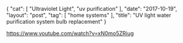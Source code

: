 {
   "cat": [
      "Ultraviolet Light",
      "uv purification"
   ],
   "date": "2017-10-19",
   "layout": "post",
   "tag": [
      "home systems"
   ],
   "title": "UV light water purification system bulb replacement"
}

https://www.youtube.com/watch?v=xN0mo5ZRiug